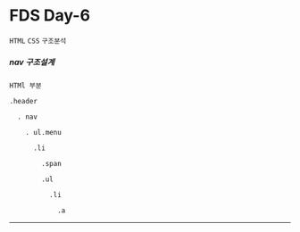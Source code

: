 # FDS Day-6

`HTML` `CSS` `구조분석`




##### nav 구조설계


```
HTMl 부분

.header

  . nav

    . ul.menu

      .li

        .span
        
        .ul

          .li

            .a

```

---

